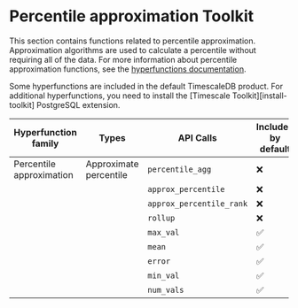 # Percentile approximation  <tag type="toolkit">Toolkit</tag>
This section contains functions related to percentile approximation.
Approximation algorithms are used to calculate a percentile without requiring
all of the data. For more information about percentile approximation functions,
see the [hyperfunctions documentation][hyperfunctions-percentile-approx].

Some hyperfunctions are included in the default TimescaleDB product. For
additional hyperfunctions, you need to install the
[Timescale Toolkit][install-toolkit] PostgreSQL extension.

|Hyperfunction family|Types|API Calls|Included by default|Toolkit required|
|-|-|-|-|-|
|Percentile approximation|Approximate percentile|`percentile_agg`|❌|✅|
|||`approx_percentile`|❌|✅|
|||`approx_percentile_rank`|❌|✅|
|||`rollup`|❌|✅|
|||`max_val`|✅|❌|
|||`mean`|✅|❌|
|||`error`|✅|❌|
|||`min_val`|✅|❌|
|||`num_vals`|✅|❌|


[hyperfunctions-percentile-approx]: timescaledb/:currentVersion:/how-to-guides/hyperfunctions/percentile-approx/
